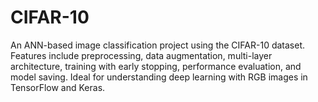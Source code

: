 # CIFAR-10
An ANN-based image classification project using the CIFAR-10 dataset. Features include preprocessing, data augmentation, multi-layer architecture, training with early stopping, performance evaluation, and model saving. Ideal for understanding deep learning with RGB images in TensorFlow and Keras.
